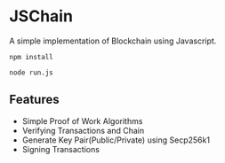 # JSChain
A simple implementation of Blockchain using Javascript. 


`npm install`

`node run.js`

## Features
- Simple Proof of Work Algorithms
- Verifying Transactions and Chain
- Generate Key Pair(Public/Private) using Secp256k1
- Signing Transactions
